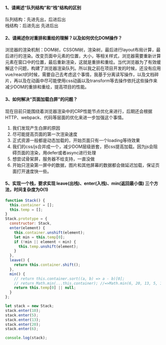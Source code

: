 #### 1、请阐述“队列结构”和“栈”结构的区别

队列结构：先进先出，后进后出  
栈结构：后进先出 先进后出

#### 2、请阐述你对重排和重绘的理解？以及如何优化DOM操作？

浏览器的渲染机制：DOM树，CSSOM树，渲染树，最后进行layout布局计算，最后进行的渲染。改变页面中元素的位置，大小，等相关样式，浏览器需要重新计算元素在窗口中的位置，最后重新渲染，这就是重排和重绘。当代浏览器为了有效缓解这个问题，构建了浏览器渲染队列。所以我之前在项目开发的时候，还没有应用vue/react的时候，需要自己去考虑这个事情，我基于分离读写操作，以及文档碎片，再以及在动画中尽可能使用css动画以及transform等去操作依托这些操作来减少DOM的重排和重绘，提高项目的性能。

#### 3、如何解决“页面加载白屏”的问题？

现在目前只能围绕着浏览器渲染中的CRP性能节点优化来进行，后期还会根据HTTP、webpack、代码等层面的优化来进一步加强这个事情。

1. 我们发现产生白屏的原因
2. 尽可能提高页面的第一次渲染速度
3. 正式资源一般都是动态加载的，开始页面只有一个loading等待效果
4. 我们的css/js合并成一个，减少DOM层级嵌套，把css提高加载。因为js会阻碍页面的渲染，用defer或者async进行处理
5. 想尝试骨架屏，服务器不给支持，一直没做
6. 开始只渲染第一屏中的数据，图片和其他屏幕的数据都会做延迟加载，保证页面打开速度快一些。

#### 5、实现一个栈，要求实现 leave(出栈)、enter(入栈)、min(返回最小值) 三个方法，时间复杂度为O(1)

  ```javascript
  function Stack() {
    this.container = [];
    this.temp = [];
  }
  Stack.prototype = {
    constructor: Stack,
    enter(element) {
      this.container.unshift(element);
      let min = this.temp[0];
      if (!min || element < min) {
        this.temp.unshift(element);
      }
    },
    leave() {
      return this.container.shift();
    },
    min() {
      // return this.container.sort((a, b) => a - b)[0];
      // return Math.min(...this.container); //=>Math.min(6, 20, 13, 5, 10) ES6中的展开运算符
      return this.temp[0] || null;
    }
  };

  let stack = new Stack;
  stack.enter(10);
  stack.enter(5);
  stack.enter(13);
  stack.enter(20);
  stack.enter(6);

  console.log(stack);
  ```